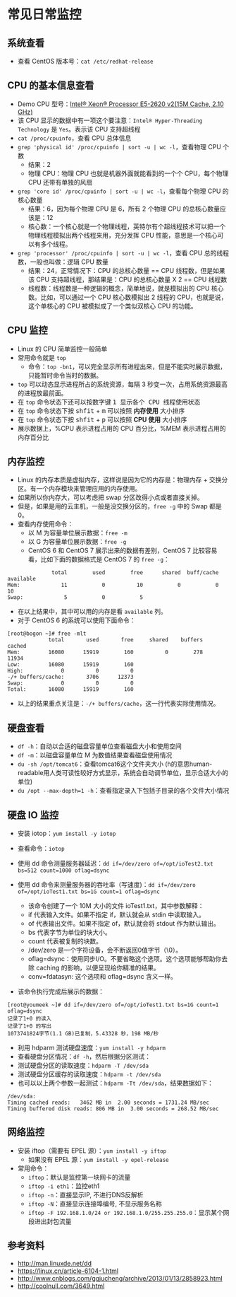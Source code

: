 # 常见日常监控

## 系统查看

- 查看 CentOS 版本号：`cat /etc/redhat-release` 

## CPU 的基本信息查看

- Demo CPU 型号：[Intel® Xeon® Processor E5-2620 v2(15M Cache, 2.10 GHz)](http://ark.intel.com/products/75789/Intel-Xeon-Processor-E5-2620-v2-15M-Cache-2_10-GHz)
- 该 CPU 显示的数据中有一项这个要注意：`Intel® Hyper-Threading Technology` 是 `Yes`。表示该 CPU 支持超线程
- `cat /proc/cpuinfo`，查看 CPU 总体信息
- `grep 'physical id' /proc/cpuinfo | sort -u | wc -l`，查看物理 CPU 个数
    - 结果：2
    - 物理 CPU：物理 CPU 也就是机器外面就能看到的一个个 CPU，每个物理 CPU 还带有单独的风扇
- `grep 'core id' /proc/cpuinfo | sort -u | wc -l`，查看每个物理 CPU 的核心数量
    - 结果：6，因为每个物理 CPU 是 6，所有 2 个物理 CPU 的总核心数量应该是：12
    - 核心数：一个核心就是一个物理线程，英特尔有个超线程技术可以把一个物理线程模拟出两个线程来用，充分发挥 CPU 性能，意思是一个核心可以有多个线程。
- `grep 'processor' /proc/cpuinfo | sort -u | wc -l`，查看 CPU 总的线程数，一般也叫做：逻辑 CPU 数量
    - 结果：24，正常情况下：CPU 的总核心数量 == CPU 线程数，但是如果该 CPU 支持超线程，那结果是：CPU 的总核心数量 X 2 == CPU 线程数
    - 线程数：线程数是一种逻辑的概念，简单地说，就是模拟出的 CPU 核心数。比如，可以通过一个 CPU 核心数模拟出 2 线程的 CPU，也就是说，这个单核心的 CPU 被模拟成了一个类似双核心 CPU 的功能。


## CPU 监控

- Linux 的 CPU 简单监控一般简单
- 常用命令就是 `top`
	- 命令：`top -bn1`，可以完全显示所有进程出来，但是不能实时展示数据，只能暂时命令当时的数据。
- `top` 可以动态显示进程所占的系统资源，每隔 3 秒变一次，占用系统资源最高的进程放最前面。
- 在 `top` 命令状态下还可以按数字键 <kbd>1<kbd> 显示各个 CPU 线程使用状态
- 在 `top` 命令状态下按 <kbd>shfit</kbd> + <kbd>m</kbd> 可以按照 **内存使用** 大小排序
- 在 `top` 命令状态下按 <kbd>shfit</kbd> + <kbd>p</kbd> 可以按照 **CPU 使用** 大小排序
- 展示数据上，%CPU 表示进程占用的 CPU 百分比，%MEM 表示进程占用的内存百分比


## 内存监控

- Linux 的内存本质是虚拟内存，这样说是因为它的内存是：物理内存 + 交换分区。有一个内存模块来管理应用的内存使用。
- 如果所以你内存大，可以考虑把 swap 分区改得小点或者直接关掉。
- 但是，如果是用的云主机，一般是没交换分区的，`free -g` 中的 Swap 都是 0。
- 查看内存使用命令：
	- 以 M 为容量单位展示数据：`free -m`
	- 以 G 为容量单位展示数据：`free -g`
	- CentOS 6 和 CentOS 7 展示出来的数据有差别，CentOS 7 比较容易看，比如下面的数据格式是 CentOS 7 的 `free -g`：

```
              total        used        free      shared  buff/cache   available
Mem:             11           0          10           0           0          10
Swap:             5           0           5

```

- 在以上结果中，其中可以用的内存是看 `available` 列。
- 对于 CentOS 6 的系统可以使用下面命令：

```
[root@bogon ~]# free -mlt
             total       used       free     shared    buffers     cached
Mem:         16080      15919        160          0        278      11934
Low:         16080      15919        160
High:            0          0          0
-/+ buffers/cache:       3706      12373
Swap:            0          0          0
Total:       16080      15919        160
```

- 以上的结果重点关注是：`-/+ buffers/cache`，这一行代表实际使用情况。


## 硬盘查看

- `df -h`：自动以合适的磁盘容量单位查看磁盘大小和使用空间
- `df -m`：以磁盘容量单位 M 为数值结果查看磁盘使用情况
- `du -sh /opt/tomcat6`：查看tomcat6这个文件夹大小 (h的意思human-readable用人类可读性较好方式显示，系统会自动调节单位，显示合适大小的单位)
- `du /opt --max-depth=1 -h`：查看指定录入下包括子目录的各个文件大小情况

## 硬盘 IO 监控

- 安装 iotop：`yum install -y iotop`
- 查看命令：`iotop`
- 使用 dd 命令测量服务器延迟：`dd if=/dev/zero of=/opt/ioTest2.txt bs=512 count=1000 oflag=dsync`
- 使用 dd 命令来测量服务器的吞吐率（写速度)：`dd if=/dev/zero of=/opt/ioTest1.txt bs=1G count=1 oflag=dsync`
	- 该命令创建了一个 10M 大小的文件 ioTest1.txt，其中参数解释：
	- if 代表输入文件。如果不指定 if，默认就会从 stdin 中读取输入。
	- of 代表输出文件。如果不指定 of，默认就会将 stdout 作为默认输出。
	- bs 代表字节为单位的块大小。
	- count 代表被复制的块数。
	- /dev/zero 是一个字符设备，会不断返回0值字节（\0）。
	- oflag=dsync：使用同步I/O。不要省略这个选项。这个选项能够帮助你去除 caching 的影响，以便呈现给你精准的结果。
    - conv=fdatasyn: 这个选项和 oflag=dsync 含义一样。
	
- 该命令执行完成后展示的数据：

```
[root@youmeek ~]# dd if=/dev/zero of=/opt/ioTest1.txt bs=1G count=1 oflag=dsync
记录了1+0 的读入
记录了1+0 的写出
1073741824字节(1.1 GB)已复制，5.43328 秒，198 MB/秒
```

- 利用 hdparm 测试硬盘速度：`yum install -y hdparm`
- 查看硬盘分区情况：`df -h`，然后根据分区测试：
- 测试硬盘分区的读取速度：`hdparm -T /dev/sda`
- 测试硬盘分区缓存的读取速度：`hdparm -t /dev/sda`
- 也可以以上两个参数一起测试：`hdparm -Tt /dev/sda`，结果数据如下：

```
/dev/sda:
Timing cached reads:   3462 MB in  2.00 seconds = 1731.24 MB/sec
Timing buffered disk reads: 806 MB in  3.00 seconds = 268.52 MB/sec
```


## 网络监控

- 安装 iftop（需要有 EPEL 源）：`yum install -y iftop`
	- 如果没有 EPEL 源：`yum install -y epel-release`
- 常用命令：
	- `iftop`：默认是监控第一块网卡的流量
	- `iftop -i eth1`：监控eth1
	- `iftop -n`：直接显示IP, 不进行DNS反解析
	- `iftop -N`：直接显示连接埠编号, 不显示服务名称
	- `iftop -F 192.168.1.0/24 or 192.168.1.0/255.255.255.0`：显示某个网段进出封包流量


## 参考资料

- <http://man.linuxde.net/dd>
- <https://linux.cn/article-6104-1.html>
- <http://www.cnblogs.com/ggjucheng/archive/2013/01/13/2858923.html>
- <http://coolnull.com/3649.html>































